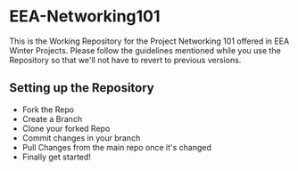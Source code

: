 # EEA-Networking101
This is the Working Repository for the Project Networking 101 offered in EEA Winter Projects. Please follow the guidelines mentioned while you use the Repository so that we'll not have to revert to previous versions. 

## Setting up the Repository 
- Fork the Repo
-  Create a Branch
-  Clone your forked Repo
-  Commit changes in your branch
-  Pull Changes from the main repo once it's changed
-  Finally get started!
